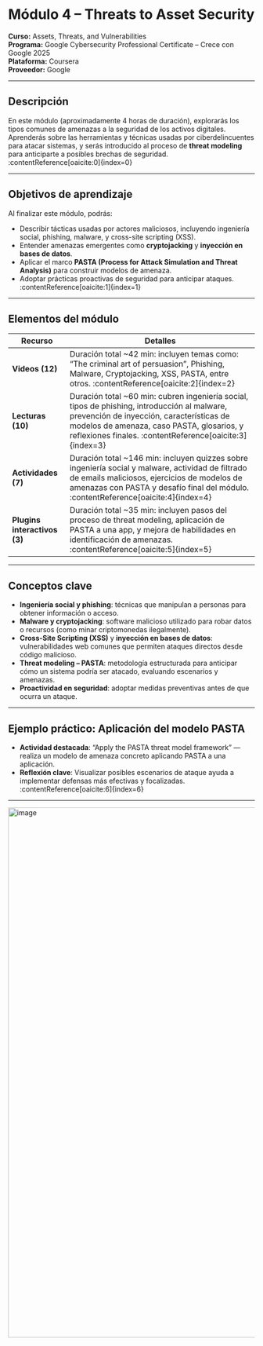 # Módulo 4 – Threats to Asset Security  
**Curso:** Assets, Threats, and Vulnerabilities  
**Programa:** Google Cybersecurity Professional Certificate – Crece con Google 2025  
**Plataforma:** Coursera  
**Proveedor:** Google  

---

##  Descripción  
En este módulo (aproximadamente 4 horas de duración), explorarás los tipos comunes de amenazas a la seguridad de los activos digitales. Aprenderás sobre las herramientas y técnicas usadas por ciberdelincuentes para atacar sistemas, y serás introducido al proceso de **threat modeling** para anticiparte a posibles brechas de seguridad. :contentReference[oaicite:0]{index=0}

---

##  Objetivos de aprendizaje  
Al finalizar este módulo, podrás:
- Describir tácticas usadas por actores maliciosos, incluyendo ingeniería social, phishing, malware, y cross-site scripting (XSS).  
- Entender amenazas emergentes como **cryptojacking** y **inyección en bases de datos**.  
- Aplicar el marco **PASTA (Process for Attack Simulation and Threat Analysis)** para construir modelos de amenaza.  
- Adoptar prácticas proactivas de seguridad para anticipar ataques. :contentReference[oaicite:1]{index=1}

---

##  Elementos del módulo

| Recurso             | Detalles                                                                 |
|---------------------|-------------------------------------------------------------------------|
| **Videos (12)**     | Duración total ~42 min: incluyen temas como: “The criminal art of persuasion”, Phishing, Malware, Cryptojacking, XSS, PASTA, entre otros. :contentReference[oaicite:2]{index=2} |
| **Lecturas (10)**   | Duración total ~60 min: cubren ingeniería social, tipos de phishing, introducción al malware, prevención de inyección, características de modelos de amenaza, caso PASTA, glosarios, y reflexiones finales. :contentReference[oaicite:3]{index=3} |
| **Actividades (7)** | Duración total ~146 min: incluyen quizzes sobre ingeniería social y malware, actividad de filtrado de emails maliciosos, ejercicios de modelos de amenazas con PASTA y desafío final del módulo. :contentReference[oaicite:4]{index=4} |
| **Plugins interactivos (3)** | Duración total ~35 min: incluyen pasos del proceso de threat modeling, aplicación de PASTA a una app, y mejora de habilidades en identificación de amenazas. :contentReference[oaicite:5]{index=5} |

---

##  Conceptos clave

- **Ingeniería social y phishing**: técnicas que manipulan a personas para obtener información o acceso.  
- **Malware y cryptojacking**: software malicioso utilizado para robar datos o recursos (como minar criptomonedas ilegalmente).  
- **Cross-Site Scripting (XSS)** y **inyección en bases de datos**: vulnerabilidades web comunes que permiten ataques directos desde código malicioso.  
- **Threat modeling – PASTA**: metodología estructurada para anticipar cómo un sistema podría ser atacado, evaluando escenarios y amenazas.  
- **Proactividad en seguridad**: adoptar medidas preventivas antes de que ocurra un ataque.

---

##  Ejemplo práctico: Aplicación del modelo PASTA

- **Actividad destacada**: “Apply the PASTA threat model framework” — realiza un modelo de amenaza concreto aplicando PASTA a una aplicación.  
- **Reflexión clave**: Visualizar posibles escenarios de ataque ayuda a implementar defensas más efectivas y focalizadas. :contentReference[oaicite:6]{index=6}

---

<img width="1920" height="1080" alt="image" src="https://github.com/user-attachments/assets/f074b8a7-f7a0-44da-93f2-f82e0e144b3b" />
